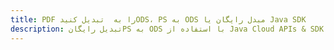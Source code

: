 ---title: PDF را به  تبدیل کنیدODS، PS به ODS مبدل رایگان یا Java SDKdescription: تبدیل رایگانPS به ODS با استفاده از Java Cloud APIs & SDK همچنین اسناد PDF را در Cloud ایجاد، ویرایش و رندر کنید.---